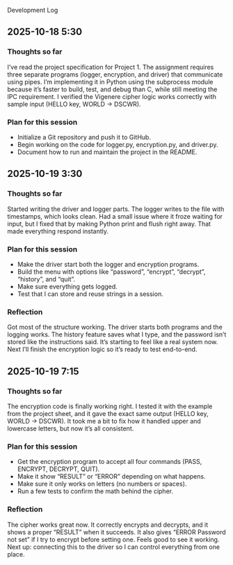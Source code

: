  Development Log


## 2025-10-18 5:30

### Thoughts so far

I’ve read the project specification for Project 1. The assignment requires three separate programs (logger, encryption, and driver) that communicate using pipes. I’m implementing it in Python using the subprocess module because it’s faster to build, test, and debug than C, while still meeting the IPC requirement. I verified the Vigenere cipher logic works correctly with sample input (HELLO key, WORLD → DSCWR).  


### Plan for this session

- Initialize a Git repository and push it to GitHub.
- Begin working on the code for logger.py, encryption.py, and driver.py.
- Document how to run and maintain the project in the README.


## 2025-10-19 3:30
### Thoughts so far
Started writing the driver and logger parts. The logger writes to the file with timestamps, which looks clean. Had a small issue where it froze waiting for input, but I fixed that by making Python print and flush right away. That made everything respond instantly.

### Plan for this session
- Make the driver start both the logger and encryption programs.
- Build the menu with options like “password”, “encrypt”, “decrypt”, “history”, and “quit”.
- Make sure everything gets logged.
- Test that I can store and reuse strings in a session.

### Reflection
Got most of the structure working. The driver starts both programs and the logging works. The history feature saves what I type, and the password isn’t stored like the instructions said. It’s starting to feel like a real system now. Next I’ll finish the encryption logic so it’s ready to test end-to-end.



## 2025-10-19 7:15

### Thoughts so far

The encryption code is finally working right. I tested it with the example from the project sheet, and it gave the exact same output (HELLO key, WORLD → DSCWR). It took me a bit to fix how it handled upper and lowercase letters, but now it’s all consistent.


### Plan for this session

- Get the encryption program to accept all four commands (PASS, ENCRYPT, DECRYPT, QUIT).
- Make it show “RESULT” or “ERROR” depending on what happens.
- Make sure it only works on letters (no numbers or spaces).
- Run a few tests to confirm the math behind the cipher.


### Reflection

The cipher works great now. It correctly encrypts and decrypts, and it shows a proper “RESULT” when it succeeds. It also gives “ERROR Password not set” if I try to encrypt before setting one. Feels good to see it working. Next up: connecting this to the driver so I can control everything from one place.








